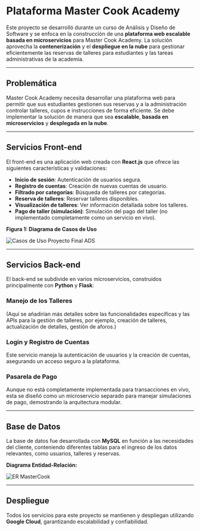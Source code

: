 # Plataforma Master Cook Academy

Este proyecto se desarrolló durante un curso de Análisis y Diseño de Software y se enfoca en la construcción de una **plataforma web escalable basada en microservicios** para Master Cook Academy. La solución aprovecha la **contenerización** y el **despliegue en la nube** para gestionar eficientemente las reservas de talleres para estudiantes y las tareas administrativas de la academia.

---

## Problemática

Master Cook Academy necesita desarrollar una plataforma web para permitir que sus estudiantes gestionen sus reservas y a la administración controlar talleres, cupos e instrucciones de forma eficiente. Se debe implementar la solución de manera que sea **escalable**, **basada en microservicios** y **desplegada en la nube**.

---

## Servicios Front-end

El front-end es una aplicación web creada con **React.js** que ofrece las siguientes características y validaciones:

* **Inicio de sesión**: Autenticación de usuarios segura.
* **Registro de cuentas**: Creación de nuevas cuentas de usuario.
* **Filtrado por categorías**: Búsqueda de talleres por categorías.
* **Reserva de talleres**: Reservar talleres disponibles.
* **Visualización de talleres**: Ver información detallada sobre los talleres.
* **Pago de taller (simulación)**: Simulación del pago del taller (no implementado completamente como un servicio en vivo).

**Figura 1: Diagrama de Casos de Uso**

![Casos de Uso Proyecto Final ADS](https://github.com/user-attachments/assets/ec3386f7-7cdd-4142-a192-440d1960fdf0)


---

## Servicios Back-end

El back-end se subdivide en varios microservicios, construidos principalmente con **Python** y **Flask**:

### Manejo de los Talleres

(Aquí se añadirían más detalles sobre las funcionalidades específicas y las APIs para la gestión de talleres, por ejemplo, creación de talleres, actualización de detalles, gestión de aforos.)

### Login y Registro de Cuentas

Este servicio maneja la autenticación de usuarios y la creación de cuentas, asegurando un acceso seguro a la plataforma.

### Pasarela de Pago

Aunque no está completamente implementada para transacciones en vivo, esta se diseñó como un microservicio separado para manejar simulaciones de pago, demostrando la arquitectura modular.

---

## Base de Datos

La base de datos fue desarrollada con **MySQL** en función a las necesidades del cliente, conteniendo diferentes tablas para el ingreso de los datos relevantes, como usuarios, talleres y reservas.

**Diagrama Entidad-Relación:**

![ER MasterCook](https://github.com/user-attachments/assets/3a17d53a-2371-4c7c-b343-f2de7216f435)

---

## Despliegue

Todos los servicios para este proyecto se mantienen y despliegan utilizando **Google Cloud**, garantizando escalabilidad y confiabilidad.
